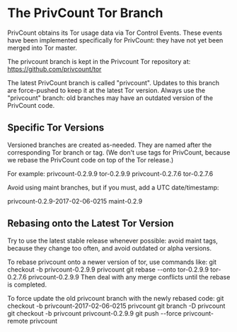 # The PrivCount Tor Branch

PrivCount obtains its Tor usage data via Tor Control Events. These events have
been implemented specifically for PrivCount: they have not yet been merged into
Tor master.

The privcount branch is kept in the Privcount Tor repository at:
https://github.com/privcount/tor

The latest PrivCount branch is called "privcount". Updates to this branch are
force-pushed to keep it at the latest Tor version. Always use the "privcount" branch: old branches may have an outdated version of the PrivCount code.

## Specific Tor Versions

Versioned branches are created as-needed. They are named after the
corresponding Tor branch or tag. (We don't use tags for PrivCount, because we
rebase the PrivCount code on top of the Tor release.)

For example:
  privcount-0.2.9.9 tor-0.2.9.9
  privcount-0.2.7.6 tor-0.2.7.6

Avoid using maint branches, but if you must, add a UTC date/timestamp:

  privcount-0.2.9-2017-02-06-0215 maint-0.2.9

## Rebasing onto the Latest Tor Version

Try to use the latest stable release whenever possible: avoid maint tags,
because they change too often, and avoid outdated or alpha versions.

To rebase privcount onto a newer version of tor, use commands like:
  git checkout -b privcount-0.2.9.9 privcount
  git rebase --onto tor-0.2.9.9 tor-0.2.7.6 privcount-0.2.9.9
Then deal with any merge conflicts until the rebase is completed.

To force update the old privcount branch with the newly rebased code:
  git checkout -b privcount-2017-02-06-0215 privcount
  git branch -D privcount
  git checkout -b privcount privcount-0.2.9.9
  git push --force privcount-remote privcount
